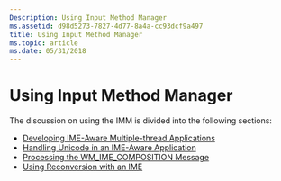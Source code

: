 ```yaml
---
Description: Using Input Method Manager
ms.assetid: d98d5273-7827-4d77-8a4a-cc93dcf9a497
title: Using Input Method Manager
ms.topic: article
ms.date: 05/31/2018
---
```


# Using Input Method Manager

The discussion on using the IMM is divided into the following sections:

-   [Developing IME-Aware Multiple-thread Applications](developing-ime-aware-multiple-thread-applications.md)
-   [Handling Unicode in an IME-Aware Application](handling-unicode-in-an-ime-aware-application.md)
-   [Processing the WM\_IME\_COMPOSITION Message](processing-the-wm-ime-composition-message.md)
-   [Using Reconversion with an IME](using-reconversion-with-an-ime.md)

 

 



